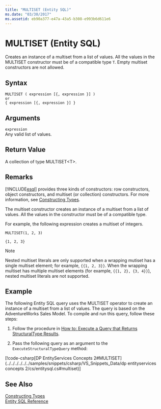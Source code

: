 ```yaml
---
title: "MULTISET (Entity SQL)"
ms.date: "03/30/2017"
ms.assetid: eb90a377-e47a-43a5-b308-e993b6d611e6
---
```

# MULTISET (Entity SQL)
Creates an instance of a multiset from a list of values. All the values in the MULTISET constructor must be of a compatible type `T`. Empty multiset constructors are not allowed.  
  
## Syntax  
  
```  
MULTISET ( expression [{, expression }] )  
or  
{ expression [{, expression }] }  
```  
  
## Arguments  
 `expression`  
 Any valid list of values.  
  
## Return Value  
 A collection of type MULTISET\<T>.  
  
## Remarks  
 [!INCLUDE[esql](../../../../../../includes/esql-md.md)] provides three kinds of constructors: row constructors, object constructors, and multiset (or collection) constructors. For more information, see [Constructing Types](../../../../../../docs/framework/data/adonet/ef/language-reference/constructing-types-entity-sql.md).  
  
 The multiset constructor creates an instance of a multiset from a list of values. All the values in the constructor must be of a compatible type.  
  
 For example, the following expression creates a multiset of integers.  
  
 `MULTISET(1, 2, 3)`  
  
 `{1, 2, 3}`  
  
> [!NOTE]
>  Nested multiset literals are only supported when a wrapping mutiset has a single multiset element; for example, `{{1, 2, 3}}`. When the wrapping multiset has multiple multiset elements (for example, `{{1, 2}, {3, 4}}`), nested multiset literals are not supported.  
  
## Example  
 The following Entity SQL query uses the MULTISET operator to create an instance of a multiset from a list of values. The query is based on the AdventureWorks Sales Model. To compile and run this query, follow these steps:  
  
1. Follow the procedure in [How to: Execute a Query that Returns StructuralType Results](../../../../../../docs/framework/data/adonet/ef/how-to-execute-a-query-that-returns-structuraltype-results.md).  
  
2. Pass the following query as an argument to the `ExecuteStructuralTypeQuery` method:  
  
 [!code-csharp[DP EntityServices Concepts 2#MULTISET](../../../../../../samples/snippets/csharp/VS_Snippets_Data/dp entityservices concepts 2/cs/entitysql.cs#multiset)]  
  
## See Also  
 [Constructing Types](../../../../../../docs/framework/data/adonet/ef/language-reference/constructing-types-entity-sql.md)  
 [Entity SQL Reference](../../../../../../docs/framework/data/adonet/ef/language-reference/entity-sql-reference.md)
